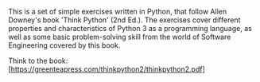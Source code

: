 This is a set of simple exercises written in Python, that follow Allen Downey's book 'Think Python' (2nd Ed.). The exercises cover different
properties and characteristics of Python 3 as a programming language, as well as some basic problem-solving skill from the world of Software
Engineering covered by this book.

Think to the book: [https://greenteapress.com/thinkpython2/thinkpython2.pdf]
